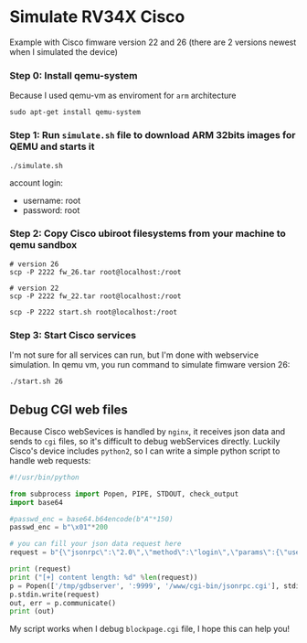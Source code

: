 # Simulate RV34X Cisco

Example with Cisco fimware version 22 and 26 (there are 2 versions newest when I simulated the device)

### Step 0: Install qemu-system
Because I used qemu-vm as enviroment for `arm` architecture
```
sudo apt-get install qemu-system
```

### Step 1: Run `simulate.sh` file to download ARM 32bits images for QEMU and starts it
```
./simulate.sh
```
account login:
- username: root
- password: root

### Step 2: Copy Cisco ubiroot filesystems from your machine to qemu sandbox
```
# version 26
scp -P 2222 fw_26.tar root@localhost:/root

# version 22
scp -P 2222 fw_22.tar root@localhost:/root

scp -P 2222 start.sh root@localhost:/root
```
### Step 3: Start Cisco services
I'm not sure for all services can run, but I'm done with webservice simulation.
In qemu vm, you run command to simulate fimware version 26:
```
./start.sh 26
```
## Debug CGI web files
Because Cisco webSevices is handled by `nginx`, it receives json data and sends to `cgi` files, so it's difficult to debug webServices directly. Luckily Cisco's device includes `python2`, so I can write a simple python script to handle web requests:
```python
#!/usr/bin/python

from subprocess import Popen, PIPE, STDOUT, check_output
import base64

#passwd_enc = base64.b64encode(b"A"*150)
passwd_enc = b"\x01"*200

# you can fill your json data request here
request = b"{\"jsonrpc\":\"2.0\",\"method\":\"login\",\"params\":{\"user\":\"sssss\",\"pass\":\"" + passwd_enc + "\",\"lang\":\"English\"}}"

print (request)
print ("[+] content length: %d" %len(request))
p = Popen(['/tmp/gdbserver', ':9999', '/www/cgi-bin/jsonrpc.cgi'], stdin=PIPE, stdout=PIPE)
p.stdin.write(request)
out, err = p.communicate()
print (out)

```
My script works when I debug `blockpage.cgi` file, I hope this can help you!

